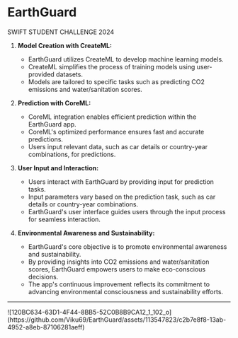 # EarthGuard

SWIFT STUDENT CHALLENGE 2024
<br>


1. **Model Creation with CreateML:**
   - EarthGuard utilizes CreateML to develop machine learning models.
   - CreateML simplifies the process of training models using user-provided datasets.
   - Models are tailored to specific tasks such as predicting CO2 emissions and water/sanitation scores.

2. **Prediction with CoreML:**
   - CoreML integration enables efficient prediction within the EarthGuard app.
   - CoreML's optimized performance ensures fast and accurate predictions.
   - Users input relevant data, such as car details or country-year combinations, for predictions.

3. **User Input and Interaction:**
   - Users interact with EarthGuard by providing input for prediction tasks.
   - Input parameters vary based on the prediction task, such as car details or country-year combinations.
   - EarthGuard's user interface guides users through the input process for seamless interaction.

4. **Environmental Awareness and Sustainability:**
   - EarthGuard's core objective is to promote environmental awareness and sustainability.
   - By providing insights into CO2 emissions and water/sanitation scores, EarthGuard empowers users to make eco-conscious decisions.
   - The app's continuous improvement reflects its commitment to advancing environmental consciousness and sustainability efforts.
  


<hr>![120BC634-63D1-4F44-8BB5-52C0B8B9CA12_1_102_o](https://github.com/Viku69/EarthGuard/assets/113547823/c2b7e8f8-13ab-4952-a8eb-87106281aeff)



